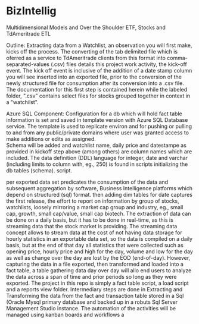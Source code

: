 # BizIntellig
Multidimensional Models and Over the Shoulder ETF, Stocks and TdAmeritrade ETL

Outline:
Extracting data from a Watchlist, an observation you will first make, kicks off the process.  The converting of the tab delimited file which is oferred as a service to TdAmeritrade clients from this format into comma-separated-values (.csv) files details this project work activity, the kick-off event.  The kick off event is inclusive of the addition of a date stamp column you will see inserted into an exported file, prior to the conversion of the newly structured file for consumption after its conversion into a .csv file.  The documentation for this first step is contained herein while the labeled folder, ".csv" contains select files for stocks grouped together in context in a "watchilst".  

  Azure SQL Component:
  Configuration for a db which will hold fact table information is set and saved in template version with Azure SQL Database service.  The template is used to replicate
  environ and for pushing or pulling to and from any public/private domains where user was granted access to make additions or edits as assigned.  
  Schema will be added and watchlist name, daily price and datestampe as provided in kickoff step above (among others) are column names which are included.  The data
  definition (DDL) language for integer, date and varchar (including limits to column with, eg., 250) is found in scripts initializing the db tables (schema).
  script.


per exported data set predicates the consumption of the data and subsequent aggregation by software, Business Intelligence platforms which depend on structured (sql) format.   then adding dim tables for date captures
the first release, the effort to report on information by group of stocks, watchlists, loosely mirroring a market cap group and industry, eg., small cap, growth, small cap/value, small cap biotech.  The extraction of data can be done on a daily basis, but it has to be done in real-time, as this is streaming data that the stock market is providing.  The streaming data concept allows to stream data at the cost of not having data storage for hourly statistics in an exportable data set, so the data is compiled on a daily basis, but at the end of that day all statistics that were collected such as opening price, hourly price and high for the day, volume and low for the day as well as change over the day are lost by the EOD (end-of-day).  However, capturing the data in a file exported, then transformed and loaded into a fact table, a table gathering data day over day will allo end users to analyze the data across a span of time and prior periods so long as they were exported.  The project in this repo is simply a fact table script, a load script and a reports view folder.  Intermediary steps are done in Extracting and Transforming the data from the fact and transaction table stored in a Sql (Oracle Mysql primary database and backed up in a robuts Sql Server Management Studio instance.  The automation of the activities will be managed using kanban boards and workflows a
